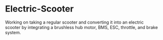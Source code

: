 # Electric-Scooter
Working on taking a regular scooter and converting it into an electric scooter by integrating a brushless hub motor, BMS, ESC, throttle, and brake system.
